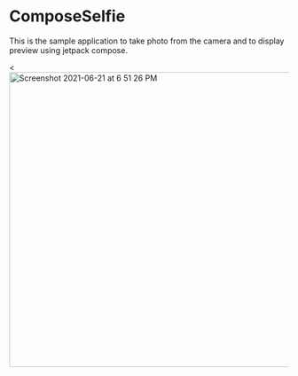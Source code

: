 # ComposeSelfie
This is the sample application to take photo from  the camera and to display preview using jetpack compose.

<<img width="532" alt="Screenshot 2021-06-21 at 6 51 26 PM" src="https://user-images.githubusercontent.com/44720308/122769341-1d2e6400-d2c2-11eb-89f3-f20820aca4a1.png">

